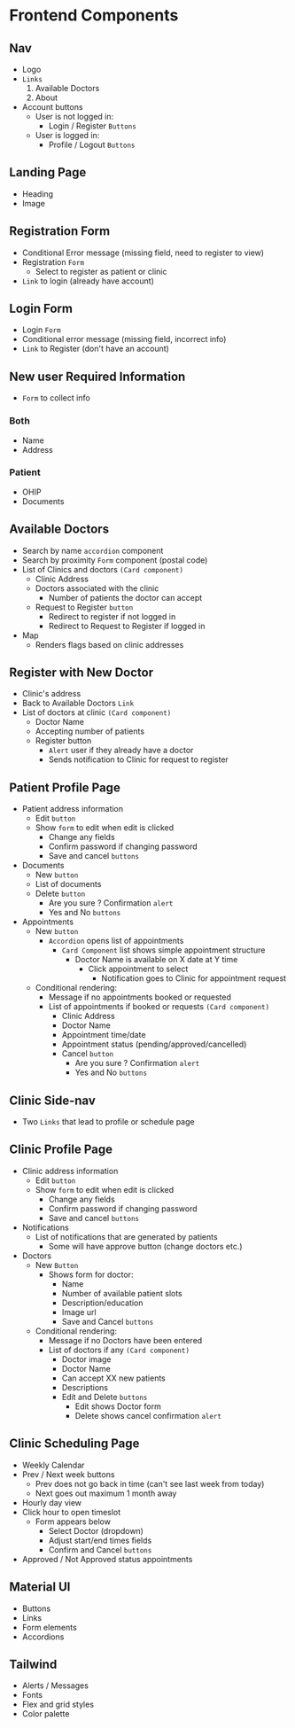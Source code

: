 # Frontend Components

## Nav
- Logo
- `Links`
  1) Available Doctors
  2) About
- Account buttons
  - User is not logged in:
    - Login / Register `Buttons`
  - User is logged in:
    - Profile / Logout `Buttons`

## Landing Page
- Heading
- Image

## Registration Form
- Conditional Error message (missing field, need to register to view)
- Registration `Form`
  - Select to register as patient or clinic
- `Link` to login (already have account)

## Login Form
- Login `Form`
- Conditional error message (missing field, incorrect info)
- `Link` to Register (don't have an account)

## New user Required Information
- `Form` to collect info
### Both
  - Name
  - Address
### Patient
  - OHIP
  - Documents

## Available Doctors
- Search by name `accordion` component
- Search by proximity `Form` component (postal code)
- List of Clinics and doctors `(Card component)`
  - Clinic Address
  - Doctors associated with the clinic
    - Number of patients the doctor can accept
  - Request to Register `button`
    - Redirect to register if not logged in
    - Redirect to Request to Register if logged in
- Map
  - Renders flags based on clinic addresses

## Register with New Doctor
- Clinic's address
- Back to Available Doctors `Link`
- List of doctors at clinic `(Card component)`
  - Doctor Name
  - Accepting number of patients
  - Register button
    - `Alert` user if they already have a doctor
    - Sends notification to Clinic for request to register

## Patient Profile Page
- Patient address information
  - Edit `button`
  - Show `form` to edit when edit is clicked
    - Change any fields
    - Confirm password if changing password
    - Save and cancel `buttons`
- Documents
  - New `button`
  - List of documents
  - Delete `button`
    - Are you sure ? Confirmation `alert`
    - Yes and No `buttons`
- Appointments
  - New `button`
    - `Accordion` opens list of appointments
      - `Card Component` list shows simple appointment structure
        - Doctor Name is available on X date at Y time
          - Click appointment to select
            - Notification goes to Clinic for appointment request
  - Conditional rendering:
    - Message if no appointments booked or requested
    - List of appointments if booked or requests `(Card component)`
      - Clinic Address
      - Doctor Name
      - Appointment time/date
      - Appointment status (pending/approved/cancelled)
      - Cancel `button`
        - Are you sure ? Confirmation `alert`
        - Yes and No `buttons`

## Clinic Side-nav
- Two `Links` that lead to profile or schedule page

## Clinic Profile Page
- Clinic address information
  - Edit `button`
  - Show `form` to edit when edit is clicked
    - Change any fields
    - Confirm password if changing password
    - Save and cancel `buttons`
- Notifications
  - List of notifications that are generated by patients
    - Some will have approve button (change doctors etc.)
- Doctors
  - New `Button`
    - Shows form for doctor:
      - Name
      - Number of available patient slots
      - Description/education
      - Image url
      - Save and Cancel `buttons`
  - Conditional rendering:
    - Message if no Doctors have been entered
    - List of doctors if any `(Card component)`
      - Doctor image
      - Doctor Name
      - Can accept XX new patients
      - Descriptions
      - Edit and Delete `buttons`
        - Edit shows Doctor form
        - Delete shows cancel confirmation `alert`

## Clinic Scheduling Page
- Weekly Calendar
- Prev / Next week buttons
  - Prev does not go back in time (can't see last week from today)
  - Next goes out maximum 1 month away
- Hourly day view
- Click hour to open timeslot
  - Form appears below
    - Select Doctor (dropdown)
    - Adjust start/end times fields
    - Confirm and Cancel `buttons`
- Approved / Not Approved status appointments


## Material UI
- Buttons
- Links
- Form elements
- Accordions

## Tailwind
- Alerts / Messages
- Fonts
- Flex and grid styles
- Color palette

